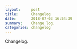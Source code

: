 ```yaml
---
layout:     post
title:      Changelog
date:       2018-07-03 16:54:39
summary:    Change log.
categories: changelog
---
```


Changelog.
